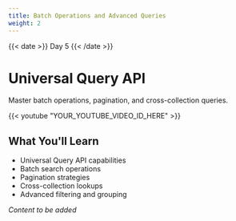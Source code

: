 ```yaml
---
title: Batch Operations and Advanced Queries
weight: 2
---
```


{{< date >}} Day 5 {{< /date >}}

# Universal Query API

Master batch operations, pagination, and cross-collection queries.

{{< youtube "YOUR_YOUTUBE_VIDEO_ID_HERE" >}}

## What You'll Learn

- Universal Query API capabilities
- Batch search operations
- Pagination strategies
- Cross-collection lookups
- Advanced filtering and grouping

*Content to be added* 